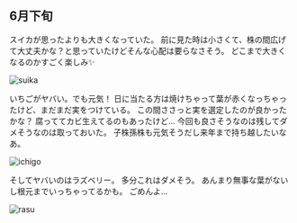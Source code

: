 ## 6月下旬

スイカが思ったよりも大きくなっていた。
前に見た時は小さくて、株の間広げて大丈夫かな？と思っていたけどそんな心配は要らなさそう。
どこまで大きくなるのかすごく楽しみ✨️

![suika](https://github.com/user-attachments/assets/baafc29a-b795-44dc-8825-87bfa86ab642)

いちごがヤバい。でも元気！
日に当たる方は焼けちゃって葉が赤くなっちゃったけど、まだまだ実をつけている。
この間ささっと実を選定したのが良かったかな？
腐っててカビ生えてるのもあったけど…
今回も良さそうなのは残してダメそうなのは取っておいた。
子株孫株も元気そうだし来年まで持ち越したいなあ。

![ichigo](https://github.com/user-attachments/assets/d1102e8a-1887-44d1-8652-996d7bf6a088)

そしてヤバいのはラズベリー。
多分これはダメそう。
あんまり無事な葉がないし根元までいっちゃってるかも。
ごめんよ…

![rasu](https://github.com/user-attachments/assets/abd6ca1f-35ff-46f0-96ed-7e063f2ee3d1)
